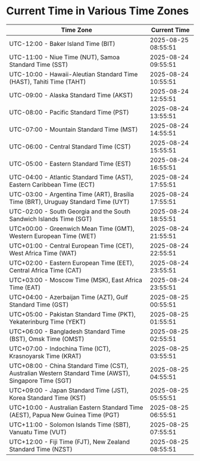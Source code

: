 # Current Time in Various Time Zones

| Time Zone | Current Time |
|-----------|--------------|
| UTC-12:00 - Baker Island Time (BIT) | 2025-08-25 08:55:51 |
| UTC-11:00 - Niue Time (NUT), Samoa Standard Time (SST) | 2025-08-24 09:55:51 |
| UTC-10:00 - Hawaii-Aleutian Standard Time (HAST), Tahiti Time (TAHT) | 2025-08-24 10:55:51 |
| UTC-09:00 - Alaska Standard Time (AKST) | 2025-08-24 12:55:51 |
| UTC-08:00 - Pacific Standard Time (PST) | 2025-08-24 13:55:51 |
| UTC-07:00 - Mountain Standard Time (MST) | 2025-08-24 14:55:51 |
| UTC-06:00 - Central Standard Time (CST) | 2025-08-24 15:55:51 |
| UTC-05:00 - Eastern Standard Time (EST) | 2025-08-24 16:55:51 |
| UTC-04:00 - Atlantic Standard Time (AST), Eastern Caribbean Time (ECT) | 2025-08-24 17:55:51 |
| UTC-03:00 - Argentina Time (ART), Brasília Time (BRT), Uruguay Standard Time (UYT) | 2025-08-24 17:55:51 |
| UTC-02:00 - South Georgia and the South Sandwich Islands Time (SGT) | 2025-08-24 18:55:51 |
| UTC±00:00 - Greenwich Mean Time (GMT), Western European Time (WET) | 2025-08-24 21:55:51 |
| UTC+01:00 - Central European Time (CET), West Africa Time (WAT) | 2025-08-24 22:55:51 |
| UTC+02:00 - Eastern European Time (EET), Central Africa Time (CAT) | 2025-08-24 23:55:51 |
| UTC+03:00 - Moscow Time (MSK), East Africa Time (EAT) | 2025-08-24 23:55:51 |
| UTC+04:00 - Azerbaijan Time (AZT), Gulf Standard Time (GST) | 2025-08-25 00:55:51 |
| UTC+05:00 - Pakistan Standard Time (PKT), Yekaterinburg Time (YEKT) | 2025-08-25 01:55:51 |
| UTC+06:00 - Bangladesh Standard Time (BST), Omsk Time (OMST) | 2025-08-25 02:55:51 |
| UTC+07:00 - Indochina Time (ICT), Krasnoyarsk Time (KRAT) | 2025-08-25 03:55:51 |
| UTC+08:00 - China Standard Time (CST), Australian Western Standard Time (AWST), Singapore Time (SGT) | 2025-08-25 04:55:51 |
| UTC+09:00 - Japan Standard Time (JST), Korea Standard Time (KST) | 2025-08-25 05:55:51 |
| UTC+10:00 - Australian Eastern Standard Time (AEST), Papua New Guinea Time (PGT) | 2025-08-25 06:55:51 |
| UTC+11:00 - Solomon Islands Time (SBT), Vanuatu Time (VUT) | 2025-08-25 07:55:51 |
| UTC+12:00 - Fiji Time (FJT), New Zealand Standard Time (NZST) | 2025-08-25 08:55:51 |
